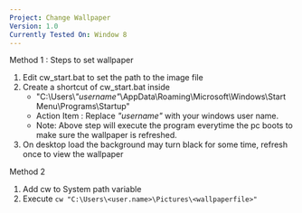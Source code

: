 ```yaml
---
Project: Change Wallpaper 
Version: 1.0
Currently Tested On: Window 8
---
```

Method 1 : Steps to set wallpaper
1. Edit cw_start.bat to set the path to the image file 
2. Create a shortcut of cw_start.bat inside 
   - "C:\Users\\*"username"*\AppData\Roaming\Microsoft\Windows\Start Menu\Programs\Startup"
   - Action Item : Replace *"username"* with your windows user name. 
   - Note: Above step will execute the program everytime the pc boots to make sure the wallpaper is refreshed.
3. On desktop load the background may turn black for some time, refresh once to view the wallpaper

Method 2
1. Add cw to System path variable
2. Execute ```cw "C:\Users\<user.name>\Pictures\<wallpaperfile>"```
